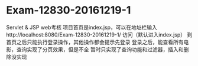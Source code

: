 # Exam-12830-20161219-1
Servlet &amp; JSP
web考核
项目首页是index.jsp，可以在地址栏输入 http://localhost:8080/Exam-12830-20161219-1/ 访问（默认进入index.jsp） 到首页之后只能执行登录操作，其他操作都会提示先登录 登录之后，能查看所有电影，查询实现了分页效果，但是不全 暂时只实现了查询功能和过滤器，插入和删除没实现

